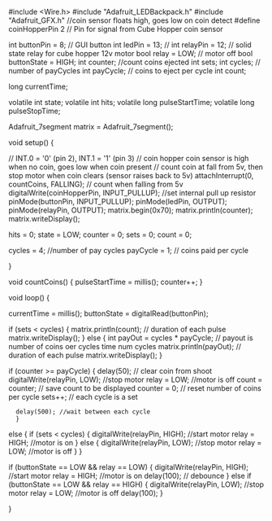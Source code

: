 #include <Wire.h> 
#include "Adafruit_LEDBackpack.h"
#include "Adafruit_GFX.h"
//coin sensor floats high, goes low on coin detect
#define coinHopperPin 2 // Pin for signal from Cube Hopper coin sensor

int buttonPin = 8;  // GUI button
int ledPin = 13;  // 
int relayPin = 12;  // solid state relay for cube hopper 12v motor
bool relay = LOW;  // motor off
bool buttonState = HIGH;
int counter;  //count coins ejected
int sets; 
int cycles;  // number of payCycles
int payCycle; // coins to eject per cycle
int count;

long currentTime;

volatile int state;
volatile int hits;
volatile long pulseStartTime;
volatile long pulseStopTime;

Adafruit_7segment matrix = Adafruit_7segment();

void setup() {
  
  // INT.0 = '0' (pin 2), INT.1 = '1' (pin 3)
  // coin hopper coin sensor is high when no coin, goes low when coin present
  // count coin at fall from 5v, then stop motor when coin clears (sensor raises back to 5v)
  attachInterrupt(0, countCoins, FALLING); // count when falling from 5v
  digitalWrite(coinHopperPin, INPUT_PULLUP); //set internal pull up resistor
  pinMode(buttonPin, INPUT_PULLUP);
  pinMode(ledPin, OUTPUT);
  pinMode(relayPin, OUTPUT);
  matrix.begin(0x70);
  matrix.println(counter);
  matrix.writeDisplay();
  
  hits = 0;
  state = LOW;
  counter = 0;
  sets = 0;
  count = 0;
  
  cycles = 4; //number of pay cycles
  payCycle = 1; // coins paid per cycle
  
}

void countCoins() {
    pulseStartTime = millis();
    counter++;
}


void loop() {

  currentTime = millis();
  buttonState = digitalRead(buttonPin);

  if (sets < cycles) {
    matrix.println(count); // duration of each pulse
    matrix.writeDisplay();
  }
  else {
    int payOut = cycles * payCycle; // payout is number of coins oer cycles time num cycles
    matrix.println(payOut); // duration of each pulse
    matrix.writeDisplay();
  }
  
  if (counter >= payCycle) {
      delay(50); // clear coin from shoot
      digitalWrite(relayPin, LOW);  //stop motor
      relay = LOW; //motor is off
      count = counter; // save count to be displayed
      counter = 0;  // reset number of coins per cycle
      sets++; // each cycle is a set
      
      delay(500); //wait between each cycle
      }
   else {
    if (sets < cycles) {
      digitalWrite(relayPin, HIGH);  //start motor
      relay = HIGH; //motor is on
      }
   else {
      digitalWrite(relayPin, LOW);  //stop motor
      relay = LOW; //motor is off
      }
   }
     

  if (buttonState == LOW && relay == LOW) {
      digitalWrite(relayPin, HIGH);  //start motor
      relay = HIGH; //motor is on
      delay(100); // debounce
      }
  else if (buttonState == LOW && relay == HIGH) {
      digitalWrite(relayPin, LOW);  //stop motor
      relay = LOW; //motor is off
      delay(100);
      }
      
}
